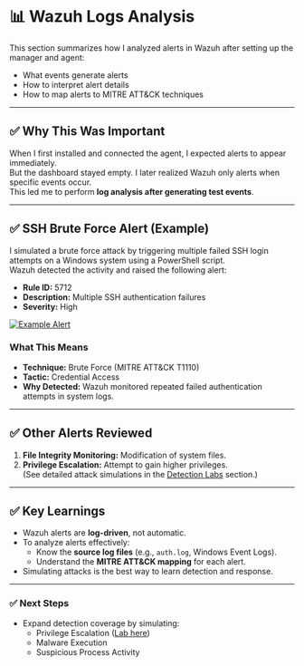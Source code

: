 # 📊 Wazuh Logs Analysis

This section summarizes how I analyzed alerts in Wazuh after setting up the manager and agent:
- What events generate alerts
- How to interpret alert details
- How to map alerts to MITRE ATT&CK techniques

---

## ✅ Why This Was Important
When I first installed and connected the agent, I expected alerts to appear immediately.  
But the dashboard stayed empty. I later realized Wazuh only alerts when specific events occur.  
This led me to perform **log analysis after generating test events**.

---

## ✅ SSH Brute Force Alert (Example)
I simulated a brute force attack by triggering multiple failed SSH login attempts on a Windows system using a PowerShell script.  
Wazuh detected the activity and raised the following alert:

- **Rule ID:** 5712  
- **Description:** Multiple SSH authentication failures  
- **Severity:** High  

[![Example Alert](screenshots/alert-example.png)](https://github.com/segunenix/AllScreenshots/blob/05f3de61764c2903a7190bd15b0a231a69ce76a2/Screenshot%202025-07-29%20201104.png)

### **What This Means**
- **Technique:** Brute Force (MITRE ATT&CK T1110)
- **Tactic:** Credential Access
- **Why Detected:** Wazuh monitored repeated failed authentication attempts in system logs.


---

## ✅ Other Alerts Reviewed
1. **File Integrity Monitoring:** Modification of system files.  
2. **Privilege Escalation:** Attempt to gain higher privileges.  
(See detailed attack simulations in the [Detection Labs](../detection-labs/) section.)

---

## ✅ Key Learnings
- Wazuh alerts are **log-driven**, not automatic.
- To analyze alerts effectively:
  - Know the **source log files** (e.g., `auth.log`, Windows Event Logs).
  - Understand the **MITRE ATT&CK mapping** for each alert.
- Simulating attacks is the best way to learn detection and response.

---

### ✅ Next Steps
- Expand detection coverage by simulating:
  - Privilege Escalation ([Lab here](../detection-labs/privilege-escalation-test.md))
  - Malware Execution
  - Suspicious Process Activity
